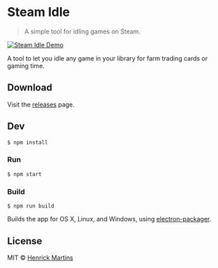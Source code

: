 # Steam Idle

> A simple tool for idling games on Steam.

[![Steam Idle Demo](https://j.gifs.com/vZbP9D.gif)](https://www.youtube.com/watch?v=iW5NpC0MoeY)

A tool to let you idle any game in your library for farm trading cards or gaming time.

## Download

Visit the [releases](https://github.com/Razr9/Steam-Idle/releases "Releases")  page.

## Dev

```
$ npm install
```

### Run

```
$ npm start
```

### Build

```
$ npm run build
```

Builds the app for OS X, Linux, and Windows, using [electron-packager](https://github.com/maxogden/electron-packager).


## License

MIT © [Henrick Martins](https://github.com/Razr9)
